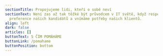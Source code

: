 ```yaml
---
sectionTitle: Propojujeme lidi, kteří o sobě neví
sectionText: Není zas až tak těžké být průvodcem v IT světě, když respektujeme
  preference našich kandidátů a vnímáme potřeby našich klientů.
align: left
dark: false
articles: []
buttonText: S ČÍM POMÁHÁME
buttonLink: /pomahame
buttonPosition: bottom
---
```

